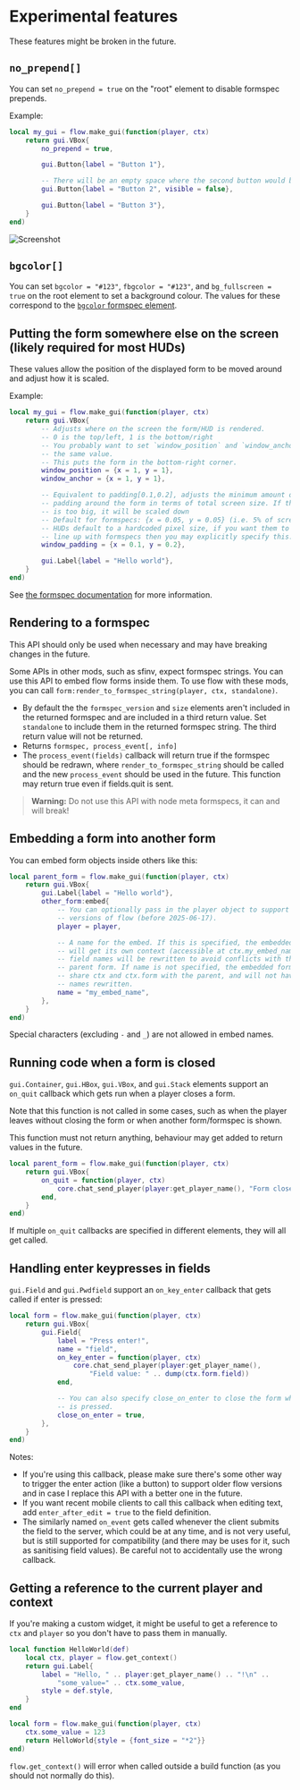 # Experimental features

These features might be broken in the future.

## `no_prepend[]`

You can set `no_prepend = true` on the "root" element to disable formspec
prepends.

Example:

```lua
local my_gui = flow.make_gui(function(player, ctx)
    return gui.VBox{
        no_prepend = true,

        gui.Button{label = "Button 1"},

        -- There will be an empty space where the second button would be
        gui.Button{label = "Button 2", visible = false},

        gui.Button{label = "Button 3"},
    }
end)
```

![Screenshot](https://user-images.githubusercontent.com/3182651/212222545-baee3669-15cd-410d-a638-c63b65a8811b.png)

## `bgcolor[]`

You can set `bgcolor = "#123"`, `fbgcolor = "#123"`, and
`bg_fullscreen = true` on the root element to set a background colour. The
values for these correspond to the [`bgcolor` formspec element](https://api.luanti.org/formspec/#bgcolorbgcolorfullscreenfbgcolor).

## Putting the form somewhere else on the screen (likely required for most HUDs)

These values allow the position of the displayed form to be moved around and
adjust how it is scaled.

Example:

```lua
local my_gui = flow.make_gui(function(player, ctx)
    return gui.VBox{
        -- Adjusts where on the screen the form/HUD is rendered.
        -- 0 is the top/left, 1 is the bottom/right
        -- You probably want to set `window_position` and `window_anchor` to
        -- the same value.
        -- This puts the form in the bottom-right corner.
        window_position = {x = 1, y = 1},
        window_anchor = {x = 1, y = 1},

        -- Equivalent to padding[0.1,0.2], adjusts the minimum amount of
        -- padding around the form in terms of total screen size. If the form
        -- is too big, it will be scaled down
        -- Default for formspecs: {x = 0.05, y = 0.05} (i.e. 5% of screen size)
        -- HUDs default to a hardcoded pixel size, if you want them to roughly
        -- line up with formspecs then you may explicitly specify this.
        window_padding = {x = 0.1, y = 0.2},

        gui.Label{label = "Hello world"},
    }
end)
```

See [the formspec documentation](https://api.luanti.org/formspec/#positionxy)
for more information.

## Rendering to a formspec

This API should only be used when necessary and may have breaking changes in
the future.

Some APIs in other mods, such as sfinv, expect formspec strings. You can use
this API to embed flow forms inside them. To use flow with these mods, you can
call `form:render_to_formspec_string(player, ctx, standalone)`.

 - By default the the `formspec_version` and `size` elements aren't included in
   the returned formspec and are included in a third return value. Set
   `standalone` to include them in the returned formspec string. The third
   return value will not be returned.
 - Returns `formspec, process_event[, info]`
 - The `process_event(fields)` callback will return true if the formspec should
   be redrawn, where `render_to_formspec_string` should be called and the new
   `process_event` should be used in the future. This function may return true
   even if fields.quit is sent.


> **Warning:**
> Do not use this API with node meta formspecs, it can and will break!

## Embedding a form into another form

You can embed form objects inside others like this:

```lua
local parent_form = flow.make_gui(function(player, ctx)
    return gui.VBox{
        gui.Label{label = "Hello world"},
        other_form:embed{
            -- You can optionally pass in the player object to support older
            -- versions of flow (before 2025-06-17).
            player = player,

            -- A name for the embed. If this is specified, the embedded form
            -- will get its own context (accessible at ctx.my_embed_name) and
            -- field names will be rewritten to avoid conflicts with the
            -- parent form. If name is not specified, the embedded form will
            -- share ctx and ctx.form with the parent, and will not have field
            -- names rewritten.
            name = "my_embed_name",
        },
    }
end)
```

Special characters (excluding `-` and `_`) are not allowed in embed names.

## Running code when a form is closed

`gui.Container`, `gui.HBox`, `gui.VBox`, and `gui.Stack` elements support an
`on_quit` callback which gets run when a player closes a form.

Note that this function is not called in some cases, such as when the player
leaves without closing the form or when another form/formspec is shown.

This function must not return anything, behaviour may get added to return
values in the future.

```lua
local parent_form = flow.make_gui(function(player, ctx)
    return gui.VBox{
        on_quit = function(player, ctx)
            core.chat_send_player(player:get_player_name(), "Form closed!")
        end,
    }
end)
```

If multiple `on_quit` callbacks are specified in different elements, they will
all get called.

## Handling enter keypresses in fields

`gui.Field` and `gui.Pwdfield` support an `on_key_enter` callback that gets
called if enter is pressed:

```lua
local form = flow.make_gui(function(player, ctx)
    return gui.VBox{
        gui.Field{
            label = "Press enter!",
            name = "field",
            on_key_enter = function(player, ctx)
                core.chat_send_player(player:get_player_name(),
                    "Field value: " .. dump(ctx.form.field))
            end,

            -- You can also specify close_on_enter to close the form when enter
            -- is pressed.
            close_on_enter = true,
        },
    }
end)
```

Notes:

 - If you're using this callback, please make sure there's some other way to
   trigger the enter action (like a button) to support older flow versions and
   in case I replace this API with a better one in the future.
 - If you want recent mobile clients to call this callback when editing text,
   add `enter_after_edit = true` to the field definition.
 - The similarly named `on_event` gets called whenever the client submits the
   field to the server, which could be at any time, and is not very useful, but
   is still supported for compatibility (and there may be uses for it, such as
   sanitising field values). Be careful not to accidentally use the wrong
   callback.

## Getting a reference to the current player and context

If you're making a custom widget, it might be useful to get a reference to
`ctx` and `player` so you don't have to pass them in manually.

```lua
local function HelloWorld(def)
    local ctx, player = flow.get_context()
    return gui.Label{
        label = "Hello, " .. player:get_player_name() .. "!\n" ..
            "some_value=" .. ctx.some_value,
        style = def.style,
    }
end

local form = flow.make_gui(function(player, ctx)
    ctx.some_value = 123
    return HelloWorld{style = {font_size = "*2"}}
end)
```

`flow.get_context()` will error when called outside a build function (as you
should not normally do this).
